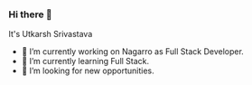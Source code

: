 ### Hi there 👋

<!--
**Awakening1-prog/Awakening1-prog** is a ✨ _special_ ✨ repository because its `README.md` (this file) appears on your GitHub profile.

Here are some ideas to get you started:

- 🔭 I’m currently working on ...
- 🌱 I’m currently learning ...
- 👯 I’m looking to collaborate on ...
- 🤔 I’m looking for help with ...
- 💬 Ask me about ...
- 📫 How to reach me: ...
- 😄 Pronouns: ...
- ⚡ Fun fact: ...
-->
It's Utkarsh Srivastava
- 🔭 I’m currently working on Nagarro as Full Stack Developer.
- 🌱 I’m currently learning Full Stack.
- 🤔 I’m looking for new opportunities.
